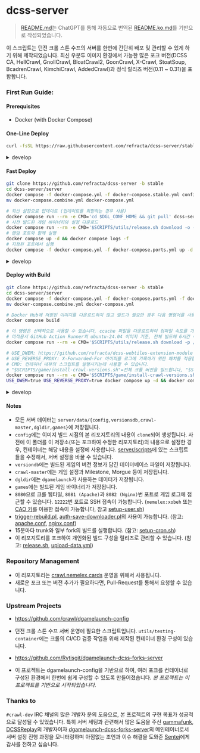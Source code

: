 # dcss-server

> [README.md](README.md)는 ChatGPT를 통해 자동으로 번역된 [README.ko.md](README.ko.md)를 기반으로 작성되었습니다.

이 스크립트는 던전 크롤 스톤 수프의 서버를 한번에 간단히 배포 및 관리할 수 있게 하기 위해 제작되었습니다. 최신 우분투 이미지 환경에서 가능한 많은 포크 버전(DCSS CA, HellCrawl, GnollCrawl, BloatCrawl2, GoonCrawl, X-Crawl, StoatSoup, BcadrenCrawl, KimchiCrawl, AddedCrawl)과 정식 릴리즈 버전(0.11 ~ 0.31)을 포함합니다.

### First Run Guide:
#### Prerequisites
* Docker (with Docker Compose)

#### One-Line Deploy
```bash
curl -fsSL https://raw.githubusercontent.com/refracta/dcss-server/stable/server/scripts/deploy/stable.sh | sudo -E sh -
```
<details>
<summary>develop</summary>
 
```bash
curl -fsSL https://raw.githubusercontent.com/refracta/dcss-server/develop/server/scripts/deploy/develop.sh | sudo -E sh -
```

</details>

#### Fast Deploy
```bash
git clone https://github.com/refracta/dcss-server -b stable
cd dcss-server/server
docker compose -f docker-compose.yml -f docker-compose.stable.yml config > docker-compose.combine.yml && \
mv docker-compose.combine.yml docker-compose.yml

# 최신 설정으로 업데이트 (업데이트를 희망하는 경우 사용)
docker compose run --rm -e CMD='cd $DGL_CONF_HOME && git pull' dcss-server
# 사전 빌드된 게임 바이너리와 설정 다운로드
docker compose run --rm -e CMD='$SCRIPTS/utils/release.sh download -o -p /data -n stable-game-data' dcss-server
# 랜덤 포트와 함께 실행
docker compose up -d && docker compose logs -f
# 지정된 포트에서 실행
docker compose -f docker-compose.yml -f docker-compose.ports.yml up -d && docker compose logs -f
```
<details>
<summary>develop</summary>
 
```bash
git clone https://github.com/refracta/dcss-server -b develop
cd dcss-server/server
docker compose -f docker-compose.yml -f docker-compose.ports.yml -f docker-compose.stable.yml config > docker-compose.combine.yml && \
mv docker-compose.combine.yml docker-compose.yml

docker compose run --rm -e CMD='cd $DGL_CONF_HOME && git pull' dcss-server
docker compose run --rm -e CMD='$SCRIPTS/utils/release.sh download -o -p /data -n game-data' dcss-server
# 랜덤 포트와 함께 실행
docker compose up -d && docker compose logs -f
# 지정된 포트에서 실행
docker compose -f docker-compose.yml -f docker-compose.ports.yml up -d && docker compose logs -f
```

</details>

#### Deploy with Build
```bash
git clone https://github.com/refracta/dcss-server -b stable
cd dcss-server/server
docker compose -f docker-compose.yml -f docker-compose.ports.yml -f docker-compose.stable.yml config > docker-compose.combine.yml && \
mv docker-compose.combine.yml docker-compose.yml

# Docker Hub에 저장된 이미지를 다운로드하지 않고 빌드가 필요한 경우 다음 명령어를 사용할 수 있습니다.
docker compose build

# 이 명령은 선택적으로 사용할 수 있습니다, ccache 파일을 다운로드하여 컴파일 속도를 가속할 수 있습니다. 
# 미적용시 GitHub Action Runner의 ubuntu-24.04 이미지 기준, 전체 빌드에 6시간 이상이 소요되며, 적용시 45분 정도로 가속됩니다.
docker compose run --rm -e CMD='$SCRIPTS/utils/release.sh download -p /data/ccache -n stable-ccache' dcss-server

# USE_DWEM: https://github.com/refracta/dcss-webtiles-extension-module 사용을 적용합니다.
# USE_REVERSE_PROXY: X-Forwarded-For 아이피를 로그에 기록하기 위한 패치를 적용합니다.
# CMD: 컨테이너 내부의 스크립트를 실행시키는데 사용할 수 있습니다.
# "$SCRIPTS/game/install-crawl-versions.sh"=전체 크롤 버전을 빌드합니다, "$SCRIPTS/game/install-trunk.sh"= 트렁크 버전만 빌드합니다, ""=빌드 없이 바로 서버를 실행합니다. (기존에 빌드된 데이터가 존재 시)
docker compose run --rm -e CMD='$SCRIPTS/game/install-crawl-versions.sh' dcss-server
USE_DWEM=true USE_REVERSE_PROXY=true docker compose up -d && docker compose logs -f
```

<details>
<summary>develop</summary>
 
```bash
git clone https://github.com/refracta/dcss-server -b develop
cd dcss-server/server
docker compose -f docker-compose.yml -f docker-compose.ports.yml config > docker-compose.combine.yml && \
mv docker-compose.combine.yml docker-compose.yml

docker compose build
docker compose run --rm -e CMD='$SCRIPTS/utils/release.sh download -p /data/ccache -n ccache' dcss-server
docker compose run --rm -e CMD='$SCRIPTS/game/install-crawl-versions.sh' dcss-server
USE_DWEM=true USE_REVERSE_PROXY=true docker compose up -d && docker compose logs -f
```

</details>

#### Notes
 - 모든 서버 데이터는 `server/data/{config,versionsdb,crawl-master,dgldir,games}`에 저장됩니다.
 - `config`에는 이미지 빌드 시점의 본 리포지토리의 내용이 `clone`되어 생성됩니다. 사전에 이 폴더를 이 저장소(또는 포크하여 수정한 리포지토리)의 내용으로 설정한 경우, 컨테이너는 해당 내용을 설정에 사용합니다. [server/scripts](server/scripts)에 있는 스크립트 들을 수정해서, 서버 설정을 바꿀 수 있습니다.
 - `versiondb`에는 빌드된 게임의 버전 정보가 담긴 데이터베이스 파일이 저장됩니다.
 - `crawl-master`에는 게임 설정과 Milestone, Morgue 등이 저장됩니다.
 - `dgldir`에는 `dgamelaunch`가 사용하는 데이터가 저장됩니다.
 - `games`에는 빌드된 게임 바이너리가 저장됩니다.
 - `8080`으로 크롤 웹타일, `8081 (Apache)`과 `8082 (Nginx)`번 포트로 게임 로그에 접근할 수 있습니다. `12222`번 포트로 SSH 접속이 가능합니다. (`nemelex:xobeh` 또는 [CAO 키](https://crawl.develz.org/cao_key)를 이용한 접속이 가능합니다, 참고 [setup-user.sh](server/scripts/dgl/setup-user.sh))
 - [trigger-rebuild.pl](utils/trigger-rebuild.pl), [auth-save-downloader.pl](utils/auth-save-downloader.pl)의 사용이 가능합니다. (참고: [apache.conf](server/scripts/web/conf/apache.conf), [nginx.conf](server/scripts/web/conf/nginx.conf))
 - 15분마다 trunk와 일부 fork의 빌드를 실행합니다. (참고: [setup-cron.sh](server/scripts/game/setup-cron.sh))
 - 이 리포지토리를 포크하여 개인화된 빌드 구성을 릴리즈로 관리할 수 있습니다. (참고: [release.sh](server/scripts/utils/release.sh), [upload-data.yml](.github/workflows/upload-data.yml))

### Repository Management
* 이 리포지토리는 [crawl.nemelex.cards](https://crawl.nemelex.cards) 운영을 위해서 사용됩니다.
* 새로운 포크 또는 버전 추가가 필요하다면, Pull-Request를 통해서 요청할 수 있습니다.

### Upstream Projects
* https://github.com/crawl/dgamelaunch-config
* 던전 크롤 스톤 수프 서버 운영에 필요한 스크립트입니다. `utils/testing-container`에는 크롤의 CI/CD 검증 작업을 위해 제작된 컨테이너 환경 구성이 있습니다.

* https://github.com/Rytisgit/dgamelaunch-dcss-forks-server
* 이 프로젝트는 dgamelaunch-config을 기반으로 하여, 여러 포크를 컨테이너로 구성된 환경에서 한번에 쉽게 구성할 수 있도록 만들어졌습니다. *본 프로젝트는 이 프로젝트를 기반으로 시작되었습니다.*

### Thanks to

`#crawl-dev` IRC 채널의 많은 개발자 분의 도움으로, 본 프로젝트의 구현 목표가 성공적으로 달성될 수 있었습니다. 
특히 서버 세팅과 관련해서 많은 도움을 주신 [gammafunk](https://github.com/gammafunk), [DCSSReplay](https://github.com/Rytisgit/dcssreplay)의 개발자이자 [dgamelaunch-dcss-forks-server](https://github.com/Rytisgit/dgamelaunch-dcss-forks-server)의 메인테이너로서
서버 설정 진행 과정을 모니터링하며 아낌없는 조언과 이슈 해결을 도와준 [Sentei](https://github.com/Rytisgit)에게 감사를 전하고 싶습니다.
